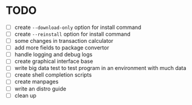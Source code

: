 # TODO

- [ ] create `--download-only` option for install command
- [ ] create `--reinstall` option for install command
- [ ] some changes in transaction calculator
- [ ] add more fields to package convertor
- [ ] handle logging and debug logs
- [ ] create graphical interface base
- [ ] write big data test to test program in an environment with much data
- [ ] create shell completion scripts
- [ ] create manpages
- [ ] write an distro guide
- [ ] clean up
